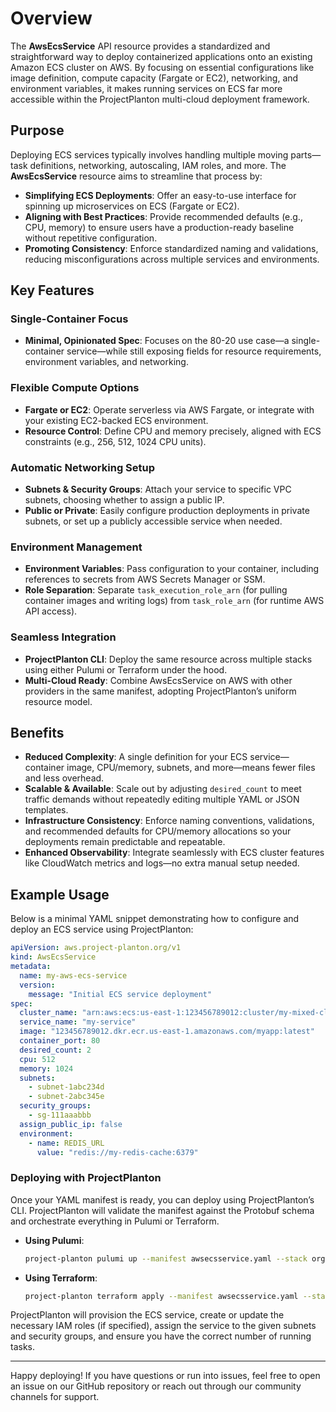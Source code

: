 # Overview

The **AwsEcsService** API resource provides a standardized and straightforward way to deploy containerized applications
onto an existing Amazon ECS cluster on AWS. By focusing on essential configurations like image definition, compute
capacity (Fargate or EC2), networking, and environment variables, it makes running services on ECS far more accessible
within the ProjectPlanton multi-cloud deployment framework.

## Purpose

Deploying ECS services typically involves handling multiple moving parts—task definitions, networking, autoscaling,
IAM roles, and more. The **AwsEcsService** resource aims to streamline that process by:

- **Simplifying ECS Deployments**: Offer an easy-to-use interface for spinning up microservices on ECS (Fargate or EC2).
- **Aligning with Best Practices**: Provide recommended defaults (e.g., CPU, memory) to ensure users have a
  production-ready
  baseline without repetitive configuration.
- **Promoting Consistency**: Enforce standardized naming and validations, reducing misconfigurations across
  multiple services and environments.

## Key Features

### Single-Container Focus

- **Minimal, Opinionated Spec**: Focuses on the 80-20 use case—a single-container service—while still exposing fields
  for
  resource requirements, environment variables, and networking.

### Flexible Compute Options

- **Fargate or EC2**: Operate serverless via AWS Fargate, or integrate with your existing EC2-backed ECS environment.
- **Resource Control**: Define CPU and memory precisely, aligned with ECS constraints (e.g., 256, 512, 1024 CPU units).

### Automatic Networking Setup

- **Subnets & Security Groups**: Attach your service to specific VPC subnets, choosing whether to assign a public IP.
- **Public or Private**: Easily configure production deployments in private subnets, or set up a publicly accessible
  service when needed.

### Environment Management

- **Environment Variables**: Pass configuration to your container, including references to secrets from AWS Secrets
  Manager or SSM.
- **Role Separation**: Separate `task_execution_role_arn` (for pulling container images and writing logs) from
  `task_role_arn` (for runtime AWS API access).

### Seamless Integration

- **ProjectPlanton CLI**: Deploy the same resource across multiple stacks using either Pulumi or Terraform under the
  hood.
- **Multi-Cloud Ready**: Combine AwsEcsService on AWS with other providers in the same manifest, adopting ProjectPlanton’s
  uniform resource model.

## Benefits

- **Reduced Complexity**: A single definition for your ECS service—container image, CPU/memory, subnets, and more—means
  fewer files and less overhead.
- **Scalable & Available**: Scale out by adjusting `desired_count` to meet traffic demands without repeatedly editing
  multiple YAML or JSON templates.
- **Infrastructure Consistency**: Enforce naming conventions, validations, and recommended defaults for CPU/memory
  allocations so your deployments remain predictable and repeatable.
- **Enhanced Observability**: Integrate seamlessly with ECS cluster features like CloudWatch metrics and logs—no extra
  manual setup needed.

## Example Usage

Below is a minimal YAML snippet demonstrating how to configure and deploy an ECS service using ProjectPlanton:

```yaml
apiVersion: aws.project-planton.org/v1
kind: AwsEcsService
metadata:
  name: my-aws-ecs-service
  version:
    message: "Initial ECS service deployment"
spec:
  cluster_name: "arn:aws:ecs:us-east-1:123456789012:cluster/my-mixed-cluster"
  service_name: "my-service"
  image: "123456789012.dkr.ecr.us-east-1.amazonaws.com/myapp:latest"
  container_port: 80
  desired_count: 2
  cpu: 512
  memory: 1024
  subnets:
    - subnet-1abc234d
    - subnet-2abc345e
  security_groups:
    - sg-111aaabbb
  assign_public_ip: false
  environment:
    - name: REDIS_URL
      value: "redis://my-redis-cache:6379"
```

### Deploying with ProjectPlanton

Once your YAML manifest is ready, you can deploy using ProjectPlanton’s CLI. ProjectPlanton will validate the manifest
against the Protobuf schema and orchestrate everything in Pulumi or Terraform.

- **Using Pulumi**:
  ```bash
  project-planton pulumi up --manifest awsecsservice.yaml --stack org/project/my-stack
  ```
- **Using Terraform**:
  ```bash
  project-planton terraform apply --manifest awsecsservice.yaml --stack org/project/my-stack
  ```

ProjectPlanton will provision the ECS service, create or update the necessary IAM roles (if specified), assign the
service to the given subnets and security groups, and ensure you have the correct number of running tasks.

---

Happy deploying! If you have questions or run into issues, feel free to open an issue on our GitHub repository or
reach out through our community channels for support.
